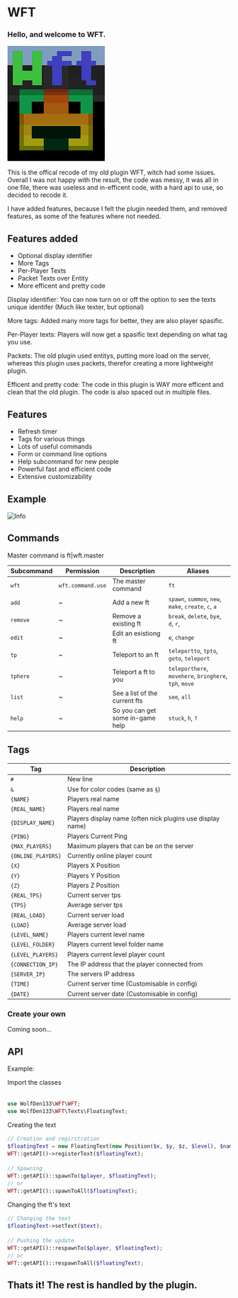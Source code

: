 # WFT
### Hello, and welcome to **WFT**. 

![](logo.png)

This is the offical recode of my old plugin WFT, witch had some issues. Overall I was not happy with the result, the code was messy, it was all in one file, there was useless and in-efficent code, with a hard api to use, so decided to recode it.

I have added features, because I felt the plugin needed them, and removed features, as some of the features where not needed.

## Features added

- Optional display identifier
- More Tags
- Per-Player Texts
- Packet Texts over Entity
- More efficent and pretty code

Display identifier: You can now turn on or off the option to see the texts unique identifer (Much like texter, but optional)

More tags: Added many more tags for better, they are also player spasific.

Per-Player texts: Players will now get a spasific text depending on what tag you use.

Packets: The old plugin used entitys, putting more load on the server, whereas this plugin uses packets, therefor creating a more lightweight plugin.

Efficent and pretty code: The code in this plugin is WAY more efficent and clean that the old plugin. The code is also spaced out in multiple files.

## Features

- Refresh timer
- Tags for various things
- Lots of useful commands
- Form or command line options
- Help subcommand for new people 
- Powerful fast and efficient code
- Extensive customizability

## Example
![Info](https://i.imgur.com/7UZQGWR.png)

## Commands

Master command is ft|wft.master

Subcommand | Permission | Description | Aliases
---------|----------|----------|---------
`wft`|`wft.command.use`|The master command| `ft`
`add`| ~ |Add a new ft| `spawn`, `summon`, `new`, `make`, `create`, `c`, `a`
`remove`| ~ |Remove a existing ft| `break`, `delete`, `bye`, `d`, `r`, 
`edit`| ~ |Edit an existiong ft| `e`, `change`
`tp`| ~ |Teleport to an ft| `teleportto`, `tpto`, `goto`, `teleport`
`tphere`| ~ |Teleport a ft to you| `teleporthere`, `movehere`, `bringhere`, `tph`, `move`
`list`| ~ |See a list of the current fts| `see`, `all` 
`help`| ~ |So you can get some in-game help| `stuck`, `h`, `?`

## Tags

  Tag|Description
  -|-
  `#`|New line
  `&`|Use for color codes (same as `§`)
  `{NAME}`|Players real name
  `{REAL_NAME}`|Players real name
  `{DISPLAY_NAME}`|Players display name (often nick plugins use display name)
  `{PING}`|Players Current Ping
  `{MAX_PLAYERS}`|Maximum players that can be on the server
  `{ONLINE_PLAYERS}`|Currently online player count
  `{X}`|Players X Position
  `{Y}`|Players Y Position
  `{Z}`|Players Z Position
  `{REAL_TPS}`|Current server tps
  `{TPS}`|Average server tps
  `{REAL_LOAD}`|Current server load
  `{LOAD}`|Average server load
  `{LEVEL_NAME}`|Players current level name
  `{LEVEL_FOLDER}`|Players current level folder name
  `{LEVEL_PLAYERS}`|Players current level player count
  `{CONNECTION_IP}`|The IP address that the player connected from
  `{SERVER_IP}`|The servers IP address
  `{TIME}`|Current server time (Customisable in config)
  `{DATE}`|Current server date (Customisable in config)

### Create your own
  Coming soon...
  
## API

Example:

Import the classes
```php

use WolfDen133\WFT\WFT;
use WolfDen133\WFT\Texts\FloatingText;

```
Creating the text
```php
// Creation and regirstration
$floatingText = new FloatingText(new Position($x, $y, $z, $level), $name, $text);
WFT::getAPI()->registerText($floatingText);

// Spawning
WFT::getAPI()::spawnTo($player, $floatingText);
// or
WFT::getAPI()::spawnToAll($floatingText);
```

Changing the ft's text
```php
// Changing the text
$floatingText->setText($text);

// Pushing the update
WFT::getAPI()::respawnTo($player, $floatingText);
// or 
WFT::getAPI()::respawnToAll($floatingText);
```
Thats it! The rest is handled by the plugin.
  --------
